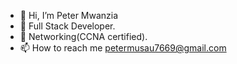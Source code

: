 - 👋 Hi, I’m Peter Mwanzia
- 👀 Full Stack Developer.
- 🌱 Networking(CCNA certified).
- 📫 How to reach me petermusau7669@gmail.com

<!---
Peter-pixel/Peter-pixel is a ✨ special ✨ repository because its `README.md` (this file) appears on your GitHub profile.
You can click the Preview link to take a look at your changes.
--->
